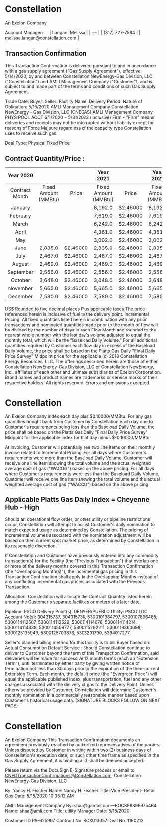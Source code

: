 # Constellation 

An Exelon Company

Account Manager: $\quad$| Langan, Melissa |
| :-- |
| (317) 727-7584 |
| melissa.langan@constellation.com |

## Transaction Confirmation

This Transaction Confirmation is delivered pursuant to and in accordance with a gas supply agreement ("Gas Supply Agreement"), effective 5/14/2020, by and between Constellation NewEnergy-Gas Division, LLC ("Constellation") and AMLI Management Company ("Customer"), and is subject to and made part of the terms and conditions of such Gas Supply Agreement.

Trade Date:
Buyer:
Seller:
Facility Name:
Delivery Period:
Nature of Obligation:
$5 / 15 / 2020$
AMLI Management Company
Constellation NewEnergy - Gas Division, LLC (CNEGAS)
AMLI Management Company PHYS POOL ACCT
$6 / 1 / 2020-5 / 31 / 2023$ (inclusive)
Firm - "Firm" means deliveries and receipts may not be interrupted without liability except for reasons of Force Majeure regardless of the capacity type Constellation uses to receive such gas.

Deal Type:
Physical Fixed Price

## Contract Quantity/Price :

| Year 2020 |  |  | Year 2021 |  | Year 2022 |  | Year 2023 |  |
| :--: | :--: | :--: | :--: | :--: | :--: | :--: | :--: | :--: |
| Contract <br> Month | Fixed Amount <br> (MMBtu) | Price | Fixed Amount <br> (MMBtu) | Price | Fixed Amount <br> (MMBtu) | Price | Fixed Amount <br> (MMBtu) | Price |
| January |  |  | 8,192.0 | \$2.46000 | 8,192.0 | \$2.46000 | 8,192.0 | \$2.46000 |
| February |  |  | 7,619.0 | \$2.46000 | 7,619.0 | \$2.46000 | 7,619.0 | \$2.46000 |
| March |  |  | 6,242.0 | \$2.46000 | 6,242.0 | \$2.46000 | 6,242.0 | \$2.46000 |
| April |  |  | 4,361.0 | \$2.46000 | 4,361.0 | \$2.46000 | 4,361.0 | \$2.46000 |
| May |  |  | 3,002.0 | \$2.46000 | 3,002.0 | \$2.46000 | 3,002.0 | \$2.46000 |
| June | 2,835.0 | \$2.46000 | 2,835.0 | \$2.46000 | 2,835.0 | \$2.46000 |  |  |
| July | 2,467.0 | \$2.46000 | 2,467.0 | \$2.46000 | 2,467.0 | \$2.46000 |  |  |
| August | 2,469.0 | \$2.46000 | 2,469.0 | \$2.46000 | 2,469.0 | \$2.46000 |  |  |
| September | 2,556.0 | \$2.46000 | 2,556.0 | \$2.46000 | 2,556.0 | \$2.46000 |  |  |
| October | 3,648.0 | \$2.46000 | 3,648.0 | \$2.46000 | 3,648.0 | \$2.46000 |  |  |
| November | 5,665.0 | \$2.46000 | 5,665.0 | \$2.46000 | 5,665.0 | \$2.46000 |  |  |
| December | 7,580.0 | \$2.46000 | 7,580.0 | \$2.46000 | 7,580.0 | \$2.46000 |  |  |

US\$ Rounded to five decimal places
Plus applicable taxes
The price referenced herein is inclusive of fuel to the delivery point.
Incremental Pricing: All fixed quantities listed herein in combination with any prior transactions and nominated quantities made prior to the month of flow will be divided by the number of days in each Flow Month and rounded to the nearest whole number with the last day's volume adjusted to equal the monthly total, which will be the "Baseload Daily Volume." For all additional quantities required by Customer each flow day in excess of the Baseload Daily Volume, the price shall be based on the Platts Gas Daily "Final Daily Price Survey" Midpoint price for the applicable
(c) 2018 Constellation Energy Resources, LLC. The offerings described herein are those of either Constellation NewEnergy-Gas Division, LLC or Constellation NewEnergy, Inc., affiliates of each other and ultimate subsidiaries of Exelon Corporation. Brand names and product names are trademarks or service marks of their respective holders. All rights reserved. Errors and omissions excepted.

# Constellation 

An Exelon Company
index each day plus $\$ 0.10000 / \mathrm{MMBtu}$.
For any gas quantities bought back from Customer by Constellation each day due to Customer's requirements being less than the Baseload Daily Volume, the price shall be based on the Platts Gas Daily "Final Daily Price Survey" Midpoint for the applicable index for that day minus \$-0.10000/MMBtu.

At invoicing, Customer will potentially see two line items on their monthly invoice related to Incremental Pricing. For all days where Customer's requirements were more than the Baseload Daily Volume, Customer will receive one line item showing the total volume and the actual weighted average cost of gas ("WACOG") based on the above pricing. For all days where Customer's requirements were less than the Baseload Daily Volume, Customer will receive one line item showing the total volume and the actual weighted average cost of gas ("WACOG") based on the above pricing.

## Applicable Platts Gas Daily Index = Cheyenne Hub - High

Should an operational flow order, or other utility or pipeline restrictions occur, Constellation will attempt to adjust Customer's daily nomination to match expected usage as determined by Constellation. The pricing of incremental volumes associated with the nomination adjustment will be based on then current spot market price, as determined by Constellation in its reasonable discretion.

If Constellation and Customer have previously entered into any commodity transaction(s) for the Facility (the "Previous Transaction") that overlap one or more of the delivery months covered in this Transaction Confirmation (the "Overlapping Month(s)"), the incremental gas pricing in this Transaction Confirmation shall apply to the Overlapping Months instead of any conflicting incremental gas pricing associated with the Previous Transaction.

Allocation: Constellation will allocate the Contract Quantity listed herein among the Customer's separate facilities or meters at a later date.

Pipeline: PSCO
Delivery Point(s): DENVER/PUEBLO
Utility: PSCO
LDC Account No(s): 304315737, 304315738, 5300101984797, 5300107896485, 5300114112507, 5300114112529, 5300114114076, 5300114114214, 5300114114338, 5300114509777, 5300115292211, 5300119360698, 5300125135949, 5300125703878, 5303291790, 5394017277

Seller's planned billing method for this facility is to bill Buyer based on: Actual Consumption
Default Service : Should Constellation continue to deliver to Customer beyond the term of this Transaction Confirmation, said deliveries will be made for successive 12 month terms (each an "Extension Term"), until terminated by either party by giving written notice of termination not less than 30 days prior to the expiration of the then-current Extension Term. Each month, the default price (the "Evergreen Price") will equal the applicable published index, plus transportation, fuel and any other charges associated with the delivery of gas to the Delivery Point. Unless otherwise provided by Customer, Constellation will determine Customer's monthly nomination in a commercially reasonable manner based upon Customer's historical usage data.
(SIGNATURE BLOCKS FOLLOW ON NEXT PAGE)

# Constellation 

An Exelon Company
This Transaction Confirmation documents an agreement previously reached by authorized representatives of the parties. Unless disputed by Customer in writing within two (2) business days of Constellation's execution date, or such other time frame as specified in the Gas Supply Agreement, it is binding and shall be deemed accepted.

Please return via the DocuSign E-Signature process or email to CNEGTransactionConfirmations@Constellation.com, Constellation NewEnergy-Gas Division, LLC

By: Yancy H. Fischer
Name: Nancy H. Fischer
Title: Vice President- Retail Ops
Date:
$5 / 15 / 2020$ 10:35:12 AM

AMLI Management Company
By:
shaa@gambicom
—BOC89889E9754B4
Name: shaa@amli.com
Title: utility Manager
Date: $5 / 15 / 2020$

Customer ID PA-625997
Contract No. SCX013057
Deal No. 1160213
